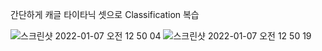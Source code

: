 간단하게 캐글 타이타닉 셋으로 Classification 복습

![스크린샷 2022-01-07 오전 12 50 04](https://user-images.githubusercontent.com/83392231/148411054-5efb2e2d-6bb2-47ac-9c01-6b61e41827d3.png)
![스크린샷 2022-01-07 오전 12 50 19](https://user-images.githubusercontent.com/83392231/148411046-4f526ec0-4b2e-4929-93a6-eb4f6cc6aadb.png)

